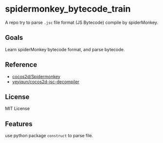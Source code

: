 # spidermonkey_bytecode_train

A repo try to parse `.jsc` file format (JS Bytecode) compile by spiderMonkey.

## Goals

Learn spiderMonkey bytecode format, and parse bytecode. 

## Reference

- [cocos2d/Spidermonkey](https://github.com/cocos2d/Spidermonkey)
- [yeyiqun/cocos2d-jsc-decompiler](https://github.com/yeyiqun/cocos2d-jsc-decompiler)

## License

MIT License

## Features

use python package `construct` to parse file.

